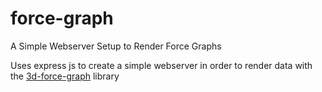 # force-graph
A Simple Webserver Setup to Render Force Graphs

Uses express js to create a simple webserver in order to
render data with the [3d-force-graph](https://github.com/vasturiano/3d-force-graph) library